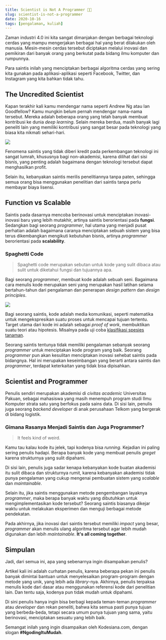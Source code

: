 ```yaml
---
title: Scientist is Not A Programmer 👨‍💻
slug: scientist-is-not-a-programmer
date: 2020-10-16
tags: [pengalaman, kuliah]
---
```


Zaman industri 4.0 ini kita sangat dimanjakan dengan berbagai teknologi cerdas
yang mampu mengerjakan berbagai hal yang berat dilakukan oleh manusia.
Mesin-mesin cerdas tersebut diciptakan melalui inovasi dan pemikiran dari banyak
orang yang berkutat pada bidang ilmu komputer dan rumpunnya.

Para saintis inilah yang menciptakan berbagai algoritma cerdas yang sering kita
gunakan pada aplikasi-aplikasi seperti Facebook, Twitter, dan Instagram yang
kita bahkan tidak tahu.

## The Uncredited Scientist

Kapan terakhir kali kamu mendengar nama seperti Andrew Ng atau Ian Goodfellow?
Kamu mungkin belum pernah mendengar nama-nama tersebut. Mereka adalah beberapa
orang yang telah banyak membuat kontribusi ke dunia _deep learning_. Selain
mereka berdua, masih banyak lagi peneliti lain yang memiliki kontribusi yang
sangat besar pada teknologi yang biasa kita nikmati sehari-hari.

![](https://source.unsplash.com/vGA1ei1yxos/1200x657)

Fenomena saintis yang tidak diberi kredit pada perkembangan teknologi ini sangat
lumrah, khususnya bagi non-akademisi, karena dilihat dari sisi bisnis, yang
penting adalah bagaimana dengan teknologi tersebut dapat menghasilkan profit.

Selain itu, kebanyakan saintis merilis penelitiannya tanpa paten, sehingga semua
orang bisa menggunakan penelitian dari saintis tanpa perlu membayar biaya
lisensi.

## Function vs Scalable

Saintis pada dasarnya mencoba berinovasi untuk menciptakan inovasi-inovasi baru
yang lebih mutakhir, artinya saintis berorientasi pada **fungsi**. Sedangkan
bagi seorang _programmer_, hal utama yang menjadi pusat perhatian adalah
bagaimana caranya menciptakan sebuah sistem yang bisa terus dikembangkan
mengikuti kebutuhan bisnis, artinya _programmer_ berorientasi pada
**scalability**.

### Spaghetti Code

> Spaghetti code merupakan sebutan untuk kode yang sulit dibaca atau sulit untuk
> diketahui fungsi dan tujuannya apa.

Bagi seorang _programmer_, membuat kode adalah sebuah seni. Bagaimana cara
menulis kode merupakan seni yang merupakan hasil latihan selama bertahun-tahun
dari pengalaman dan penerapan _design pattern_ dan _design principles_.

![](https://source.unsplash.com/cvBBO4PzWPg/1200x657)

Bagi seorang saintis, kode adalah media komunikasi, seperti matematika untuk
mengekspresikan suatu proses untuk mencapai tujuan tertentu. Target utama dari
kode ini adalah sebagai _proof of work_, membuktikan suatu teori atau hipotesis.
Misalnya pada uji coba [klasifikasi spesies
tanaman](https://kodesiana.com/post/klasifikasi-bunga-iris-menggunakan-knn-python/).

Seorang saintis tentunya tidak memiliki pengalaman sebanyak seorang _programmer_
untuk menciptakan kode program yang baik. Seorang _programmer_ pun akan
kesulitan menciptakan inovasi sehebat saintis pada bidangnya. Hal ini merupakan
keseimbangan yang berarti antara saintis dan _programmer_, terdapat keterkaitan
yang tidak bisa dipisahkan.

## Scientist and Programmer

Penulis sendiri merupakan akademisi di _civitas academic_ Universitas Pakuan,
sebagai mahasiswa yang masih menempuh program studi Ilmu Komputer strata satu
yang berfokus pada sains data. Di sisi lain, penulis juga seorang _backend
developer_ di anak perusahaan Telkom yang bergerak di bidang logistik.

### Gimana Rasanya Menjadi Saintis dan Juga Programmer?

> It feels kind of weird.

Kamu tau kalau kode itu jelek, tapi kodenya bisa *running*. Kejadian ini paling
sering penulis hadapi. Berapa banyak kode yang membuat penulis _greget_ karena
strukturnya yang sulit dipahami.

Di sisi lain, penulis juga sadar kenapa kebanyakan kode buatan akademisi itu
sulit dibaca dan strukturnya rumit, karena kebanyakan akademisi tidak punya
pengalaman yang cukup mengenai pembuatan sistem yang _scalable_ dan
_maintainable_.

Selain itu, jika saintis menggunakan metode pengembangan layaknya _programmer_,
maka berapa banyak waktu yang dibutuhkan untuk mengimplementasikan kode
tersebut? Seorang saintis biasanya dikejar waktu untuk melakukan eksperimen dan
menguji berbagai metode pendekatan.

Pada akhirnya, jika inovasi dari saintis tersebut memiliki _impact_ yang besar,
_programmer_ akan menulis ulang algoritma tersebut agar lebih mudah digunakan
dan lebih _maintainable_. **It's all coming together**.

## Simpulan

Jadi, dari semua ini, apa yang sebenarnya ingin disampaikan penulis?

Artikel kali ini adalah curhatan penulis, karena beberapa pekan ini penulis
banyak dimintai bantuan untuk menyelesaikan program-program dengan metode yang
unik, yang lebih ada _library_\-nya. Akhirnya, penulis terpaksa menulis kode
dari dasar atau menggunakan referensi kode dari penelitian lain. Dan tentu saja,
kodenya pun tidak mudah untuk dipahami.

Di sini penulis hanya ingin bisa berbagi kepada teman-teman _programmer_ atau
_developer_ dan rekan peneliti, bahwa kita semua pasti punya tujuan yang
berbeda-beda, tetapi secara umum punya tujuan yang sama, yaitu berinovasi,
menciptakan sesuatu yang lebih baik.

Semangat inilah yang ingin disampaikan oleh Kodesiana.com, dengan slogan
**#NgodingItuMudah**.
